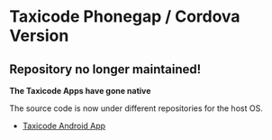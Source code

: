 # Taxicode Phonegap / Cordova Version

## Repository no longer maintained!

**The Taxicode Apps have gone __native__** 

The source code is now under different repositories for the host OS.

- [Taxicode Android App](https://github.com/Web3r/Taxicode-App-Android "Taxicode Android App")